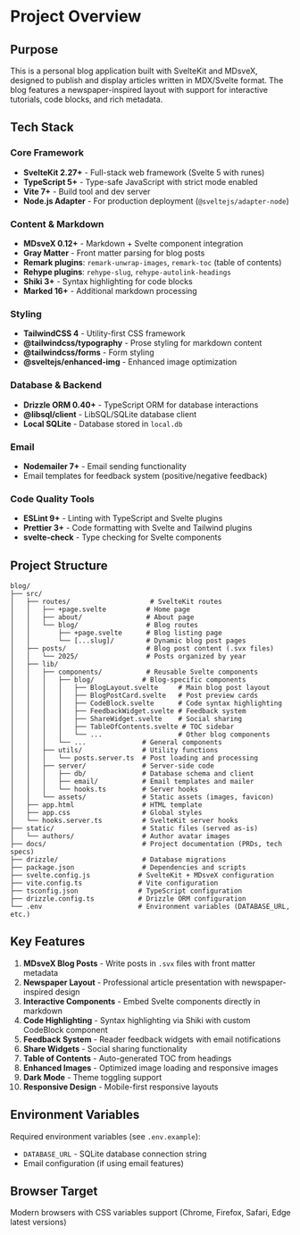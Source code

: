 # Project Overview

## Purpose
This is a personal blog application built with SvelteKit and MDsveX, designed to publish and display articles written in MDX/Svelte format. The blog features a newspaper-inspired layout with support for interactive tutorials, code blocks, and rich metadata.

## Tech Stack

### Core Framework
- **SvelteKit 2.27+** - Full-stack web framework (Svelte 5 with runes)
- **TypeScript 5+** - Type-safe JavaScript with strict mode enabled
- **Vite 7+** - Build tool and dev server
- **Node.js Adapter** - For production deployment (`@sveltejs/adapter-node`)

### Content & Markdown
- **MDsveX 0.12+** - Markdown + Svelte component integration
- **Gray Matter** - Front matter parsing for blog posts
- **Remark plugins**: `remark-unwrap-images`, `remark-toc` (table of contents)
- **Rehype plugins**: `rehype-slug`, `rehype-autolink-headings`
- **Shiki 3+** - Syntax highlighting for code blocks
- **Marked 16+** - Additional markdown processing

### Styling
- **TailwindCSS 4** - Utility-first CSS framework
- **@tailwindcss/typography** - Prose styling for markdown content
- **@tailwindcss/forms** - Form styling
- **@sveltejs/enhanced-img** - Enhanced image optimization

### Database & Backend
- **Drizzle ORM 0.40+** - TypeScript ORM for database interactions
- **@libsql/client** - LibSQL/SQLite database client
- **Local SQLite** - Database stored in `local.db`

### Email
- **Nodemailer 7+** - Email sending functionality
- Email templates for feedback system (positive/negative feedback)

### Code Quality Tools
- **ESLint 9+** - Linting with TypeScript and Svelte plugins
- **Prettier 3+** - Code formatting with Svelte and Tailwind plugins
- **svelte-check** - Type checking for Svelte components

## Project Structure

```
blog/
├── src/
│   ├── routes/                    # SvelteKit routes
│   │   ├── +page.svelte          # Home page
│   │   ├── about/                # About page
│   │   └── blog/                 # Blog routes
│   │       ├── +page.svelte      # Blog listing page
│   │       └── [...slug]/        # Dynamic blog post pages
│   ├── posts/                    # Blog post content (.svx files)
│   │   └── 2025/                 # Posts organized by year
│   ├── lib/
│   │   ├── components/           # Reusable Svelte components
│   │   │   ├── blog/            # Blog-specific components
│   │   │   │   ├── BlogLayout.svelte     # Main blog post layout
│   │   │   │   ├── BlogPostCard.svelte   # Post preview cards
│   │   │   │   ├── CodeBlock.svelte      # Code syntax highlighting
│   │   │   │   ├── FeedbackWidget.svelte # Feedback system
│   │   │   │   ├── ShareWidget.svelte    # Social sharing
│   │   │   │   ├── TableOfContents.svelte # TOC sidebar
│   │   │   │   └── ...                   # Other blog components
│   │   │   └── ...              # General components
│   │   ├── utils/               # Utility functions
│   │   │   └── posts.server.ts  # Post loading and processing
│   │   ├── server/              # Server-side code
│   │   │   ├── db/              # Database schema and client
│   │   │   ├── email/           # Email templates and mailer
│   │   │   └── hooks.ts         # Server hooks
│   │   └── assets/              # Static assets (images, favicon)
│   ├── app.html                 # HTML template
│   ├── app.css                  # Global styles
│   └── hooks.server.ts          # SvelteKit server hooks
├── static/                      # Static files (served as-is)
│   └── authors/                 # Author avatar images
├── docs/                        # Project documentation (PRDs, tech specs)
├── drizzle/                     # Database migrations
├── package.json                 # Dependencies and scripts
├── svelte.config.js            # SvelteKit + MDsveX configuration
├── vite.config.ts              # Vite configuration
├── tsconfig.json               # TypeScript configuration
├── drizzle.config.ts           # Drizzle ORM configuration
└── .env                        # Environment variables (DATABASE_URL, etc.)
```

## Key Features

1. **MDsveX Blog Posts** - Write posts in `.svx` files with front matter metadata
2. **Newspaper Layout** - Professional article presentation with newspaper-inspired design
3. **Interactive Components** - Embed Svelte components directly in markdown
4. **Code Highlighting** - Syntax highlighting via Shiki with custom CodeBlock component
5. **Feedback System** - Reader feedback widgets with email notifications
6. **Share Widgets** - Social sharing functionality
7. **Table of Contents** - Auto-generated TOC from headings
8. **Enhanced Images** - Optimized image loading and responsive images
9. **Dark Mode** - Theme toggling support
10. **Responsive Design** - Mobile-first responsive layouts

## Environment Variables

Required environment variables (see `.env.example`):
- `DATABASE_URL` - SQLite database connection string
- Email configuration (if using email features)

## Browser Target
Modern browsers with CSS variables support (Chrome, Firefox, Safari, Edge latest versions)